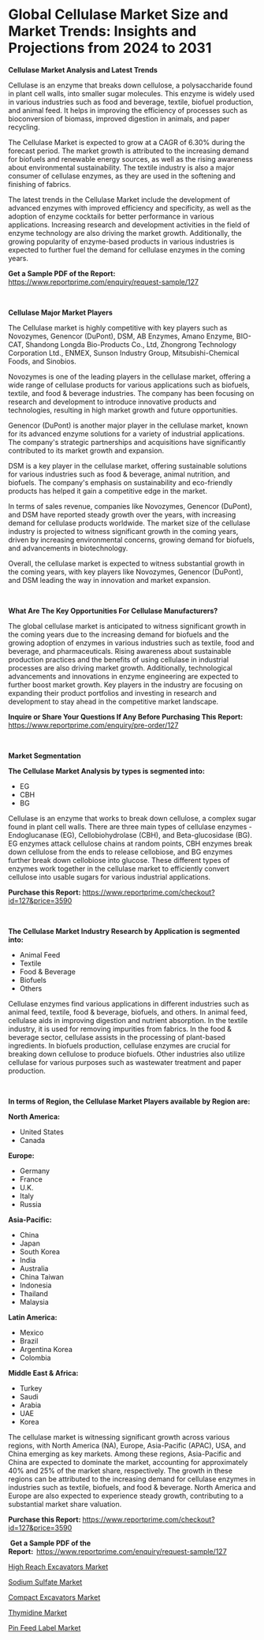 <p><h1>Global Cellulase Market Size and Market Trends: Insights and Projections from 2024 to 2031</h1></p><p><strong>Cellulase Market Analysis and Latest Trends</strong></p>
<p><p>Cellulase is an enzyme that breaks down cellulose, a polysaccharide found in plant cell walls, into smaller sugar molecules. This enzyme is widely used in various industries such as food and beverage, textile, biofuel production, and animal feed. It helps in improving the efficiency of processes such as bioconversion of biomass, improved digestion in animals, and paper recycling.</p><p>The Cellulase Market is expected to grow at a CAGR of 6.30% during the forecast period. The market growth is attributed to the increasing demand for biofuels and renewable energy sources, as well as the rising awareness about environmental sustainability. The textile industry is also a major consumer of cellulase enzymes, as they are used in the softening and finishing of fabrics.</p><p>The latest trends in the Cellulase Market include the development of advanced enzymes with improved efficiency and specificity, as well as the adoption of enzyme cocktails for better performance in various applications. Increasing research and development activities in the field of enzyme technology are also driving the market growth. Additionally, the growing popularity of enzyme-based products in various industries is expected to further fuel the demand for cellulase enzymes in the coming years.</p></p>
<p><strong>Get a Sample PDF of the Report:&nbsp;</strong> <a href="https://www.reportprime.com/enquiry/request-sample/127">https://www.reportprime.com/enquiry/request-sample/127</a></p>
<p>&nbsp;</p>
<p><strong>Cellulase Major Market Players</strong></p>
<p><p>The Cellulase market is highly competitive with key players such as Novozymes, Genencor (DuPont), DSM, AB Enzymes, Amano Enzyme, BIO-CAT, Shandong Longda Bio-Products Co., Ltd, Zhongrong Technology Corporation Ltd., ENMEX, Sunson Industry Group, Mitsubishi-Chemical Foods, and Sinobios.</p><p>Novozymes is one of the leading players in the cellulase market, offering a wide range of cellulase products for various applications such as biofuels, textile, and food & beverage industries. The company has been focusing on research and development to introduce innovative products and technologies, resulting in high market growth and future opportunities.</p><p>Genencor (DuPont) is another major player in the cellulase market, known for its advanced enzyme solutions for a variety of industrial applications. The company's strategic partnerships and acquisitions have significantly contributed to its market growth and expansion.</p><p>DSM is a key player in the cellulase market, offering sustainable solutions for various industries such as food & beverage, animal nutrition, and biofuels. The company's emphasis on sustainability and eco-friendly products has helped it gain a competitive edge in the market.</p><p>In terms of sales revenue, companies like Novozymes, Genencor (DuPont), and DSM have reported steady growth over the years, with increasing demand for cellulase products worldwide. The market size of the cellulase industry is projected to witness significant growth in the coming years, driven by increasing environmental concerns, growing demand for biofuels, and advancements in biotechnology.</p><p>Overall, the cellulase market is expected to witness substantial growth in the coming years, with key players like Novozymes, Genencor (DuPont), and DSM leading the way in innovation and market expansion.</p></p>
<p>&nbsp;</p>
<p><strong>What Are The Key Opportunities For Cellulase Manufacturers?</strong></p>
<p><p>The global cellulase market is anticipated to witness significant growth in the coming years due to the increasing demand for biofuels and the growing adoption of enzymes in various industries such as textile, food and beverage, and pharmaceuticals. Rising awareness about sustainable production practices and the benefits of using cellulase in industrial processes are also driving market growth. Additionally, technological advancements and innovations in enzyme engineering are expected to further boost market growth. Key players in the industry are focusing on expanding their product portfolios and investing in research and development to stay ahead in the competitive market landscape.</p></p>
<p><strong>Inquire or Share Your Questions If Any Before Purchasing This Report:</strong> <a href="https://www.reportprime.com/enquiry/pre-order/127">https://www.reportprime.com/enquiry/pre-order/127</a></p>
<p>&nbsp;</p>
<p><strong>Market Segmentation</strong></p>
<p><strong>The Cellulase Market Analysis by types is segmented into:</strong></p>
<p><ul><li>EG</li><li>CBH</li><li>BG</li></ul></p>
<p><p>Cellulase is an enzyme that works to break down cellulose, a complex sugar found in plant cell walls. There are three main types of cellulase enzymes - Endoglucanase (EG), Cellobiohydrolase (CBH), and Beta-glucosidase (BG). EG enzymes attack cellulose chains at random points, CBH enzymes break down cellulose from the ends to release cellobiose, and BG enzymes further break down cellobiose into glucose. These different types of enzymes work together in the cellulase market to efficiently convert cellulose into usable sugars for various industrial applications.</p></p>
<p><strong>Purchase this Report:&nbsp;</strong><a href="https://www.reportprime.com/checkout?id=127&price=3590">https://www.reportprime.com/checkout?id=127&price=3590</a></p>
<p>&nbsp;</p>
<p><strong>The Cellulase Market Industry Research by Application is segmented into:</strong></p>
<p><ul><li>Animal Feed</li><li>Textile</li><li>Food & Beverage</li><li>Biofuels</li><li>Others</li></ul></p>
<p><p>Cellulase enzymes find various applications in different industries such as animal feed, textile, food & beverage, biofuels, and others. In animal feed, cellulase aids in improving digestion and nutrient absorption. In the textile industry, it is used for removing impurities from fabrics. In the food & beverage sector, cellulase assists in the processing of plant-based ingredients. In biofuels production, cellulase enzymes are crucial for breaking down cellulose to produce biofuels. Other industries also utilize cellulase for various purposes such as wastewater treatment and paper production.</p></p>
<p>&nbsp;</p>
<p><strong>In terms of Region, the Cellulase Market Players available by Region are:</strong></p>
<p>
    <p> <strong> North America: </strong>
        <ul>
            <li>United States</li>
            <li>Canada</li>
        </ul>
        </p> 
    <p> <strong> Europe: </strong>
        <ul>
            <li>Germany</li>
            <li>France</li>
            <li>U.K.</li>
            <li>Italy</li>
            <li>Russia</li>
        </ul>
        </p> 
    <p> <strong> Asia-Pacific: </strong>
        <ul>
            <li>China</li>
            <li>Japan</li>
            <li>South Korea</li>
            <li>India</li>
            <li>Australia</li>
            <li>China Taiwan</li>
            <li>Indonesia</li>
            <li>Thailand</li>
            <li>Malaysia</li>
        </ul>
        </p> 
    <p> <strong> Latin America: </strong>
        <ul>
            <li>Mexico</li>
            <li>Brazil</li>
            <li>Argentina Korea</li>
            <li>Colombia</li>
        </ul>
        </p> 
    <p> <strong> Middle East & Africa: </strong>
        <ul>
            <li>Turkey</li>
            <li>Saudi</li>
            <li>Arabia</li>
            <li>UAE</li>
            <li>Korea</li>
        </ul>
    </p>
    </p>
<p><p>The cellulase market is witnessing significant growth across various regions, with North America (NA), Europe, Asia-Pacific (APAC), USA, and China emerging as key markets. Among these regions, Asia-Pacific and China are expected to dominate the market, accounting for approximately 40% and 25% of the market share, respectively. The growth in these regions can be attributed to the increasing demand for cellulase enzymes in industries such as textile, biofuels, and food & beverage. North America and Europe are also expected to experience steady growth, contributing to a substantial market share valuation.</p></p>
<p><strong>Purchase this Report: </strong><a href="https://www.reportprime.com/checkout?id=127&price=3590">https://www.reportprime.com/checkout?id=127&price=3590</a></p>
<p>&nbsp;<strong>Get a Sample PDF of the Report:&nbsp;&nbsp;</strong><a href="https://www.reportprime.com/enquiry/request-sample/127">https://www.reportprime.com/enquiry/request-sample/127</a></p>
<p><strong></strong></p>
<p><p><a href="https://issuu.com/reportprime-2/docs/high-reach-excavators-market-size-2030.pptx">High Reach Excavators Market</a></p><p><a href="https://github.com/myacatherineblakecaczo9vcsw/Market-Research-Report-List-1/blob/main/sodium-sulfate-market.md">Sodium Sulfate Market</a></p><p><a href="https://issuu.com/reportprime-2/docs/compact-excavators-market-size-2030.pptx">Compact Excavators Market</a></p><p><a href="https://github.com/okotobwrhuteie/Market-Research-Report-List-1/blob/main/thymidine-market.md">Thymidine Market</a></p><p><a href="https://flame-sidecar-702.notion.site/Insights-into-Pin-Feed-Label-Market-Size-Analysing-Market-Share-Trends-and-Growth-from-2024-to-20-0e68bab843a94a2bad32f3a270cf6d6c">Pin Feed Label Market</a></p></p>